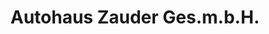 ---
title: "Autohaus Zauder Ges.m.b.H."
url: /puchberg-am-schneeberg/autohaus-zauder-ges-m-b-h-neunkirchner-strasse/
shop: Autohaus
---